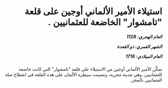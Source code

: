 <h1 dir="rtl">استيلاء الأمير الألماني أوجين على قلعة "تامشوار" الخاضعة للعثمانيين .</h1>

<h5 dir="rtl">العام الهجري:  1128

الشهر القمري: ذو القعدة

العام الميلادي: 1716</h5>

<p dir="rtl">تمكَّن الأمير الألماني أوجين من الاستيلاء على قلعة "تامشوار" التي كانت خاضعة للعثمانيين، وهي مدينة مجرية، وتسببت سيطرة الألمان على هذه القلعة في انقطاع صلة العثمانيين بالمجر.</p></br>
